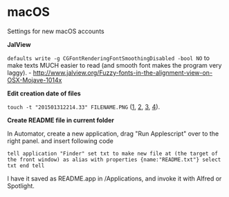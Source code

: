 # macOS
Settings for new macOS accounts

**JalView**

`defaults write -g CGFontRenderingFontSmoothingDisabled -bool NO` to make texts MUCH easier to read (and smooth font makes the program very laggy). - http://www.jalview.org/Fuzzy-fonts-in-the-alignment-view-on-OSX-Mojave-1014x

**Edit creation date of files**

`touch -t "201501312214.33" FILENAME.PNG` ([1](https://smallbusiness.chron.com/change-file-date-mac-finder-46835.html), [2](https://hackernoon.com/how-to-change-a-file-s-last-modified-and-creation-dates-on-mac-os-x-494f8f76cdf4), [3](https://gmelikov.com/2016/12/19/change-a-files-last-modified-and-creation-dates-on-mac-os-x-and-linux/), [4](https://forums.macrumors.com/threads/touch-wont-change-file-creation-date-why.1969185/)).

**Create README file in current folder**

In Automator, create a new application, drag "Run Applescript" over to the right panel. and insert following code

`tell application "Finder"
    set txt to make new file at (the target of the front window) as alias with properties {name:"README.txt"}
    select txt
end tell`

I have it saved as README.app in /Applications, and invoke it with Alfred or Spotlight.
